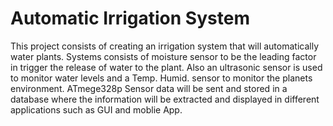 # Automatic Irrigation System
This project consists of creating an irrigation system that will automatically water plants. Systems consists of moisture sensor to be the leading factor in trigger the release of water to the plant. Also an ultrasonic sensor is used to monitor water levels and a Temp. Humid. sensor to monitor the planets environment. ATmege328p Sensor data will be sent and stored in a database where the information will be extracted and displayed in different applications such as GUI and moblie App.
